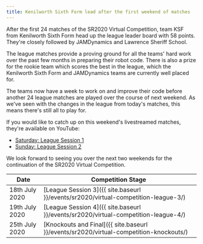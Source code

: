 ```yaml
---
title: Kenilworth Sixth Form lead after the first weekend of matches
---
```


After the first 24 matches of the SR2020 Virtual Competition, team KSF from
Kenilworth Sixth Form head up the league leader board with 58 points. They're
closely followed by JAMDynamics and Lawrence Sheriff School.

The league matches provide a proving ground for all the teams' hard work over
the past few months in preparing their robot code. There is also a prize for the
rookie team which scores the best in the league, which the Kenilworth Sixth Form
and JAMDynamics teams are currently well placed for.

The teams now have a week to work on and improve their code before another 24
league matches are played over the course of next weekend. As we've seen with
the changes in the league from today's matches, this means there's still all to
play for.

If you would like to catch up on this weekend's livestreamed matches, they're
available on YouTube:

* [Saturday: League Session 1](https://youtu.be/xLL7SoQywf4)
* [Sunday: League Session 2](https://youtu.be/7JoW4zXSeZE)

We look forward to seeing you over the next two weekends for the continuation of
the SR2020 Virtual Competition.

| Date           | Competition Stage                                                                     |
|----------------|---------------------------------------------------------------------------------------|
| 18th July 2020 | [League Session 3]({{ site.baseurl }}/events/sr2020/virtual-competition-league-3/)    |
| 19th July 2020 | [League Session 4]({{ site.baseurl }}/events/sr2020/virtual-competition-league-4/)    |
| 25th July 2020 | [Knockouts and Final]({{ site.baseurl }}/events/sr2020/virtual-competition-knockouts/)|
